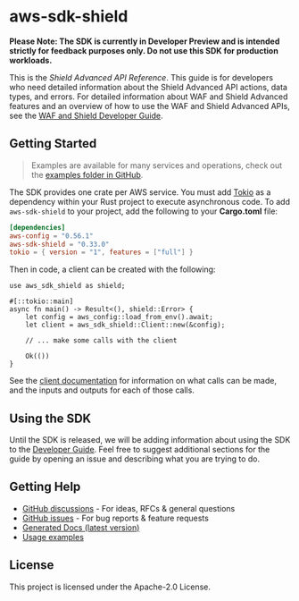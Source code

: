 # aws-sdk-shield

**Please Note: The SDK is currently in Developer Preview and is intended strictly for
feedback purposes only. Do not use this SDK for production workloads.**

This is the _Shield Advanced API Reference_. This guide is for developers who need detailed information about the Shield Advanced API actions, data types, and errors. For detailed information about WAF and Shield Advanced features and an overview of how to use the WAF and Shield Advanced APIs, see the [WAF and Shield Developer Guide](https://docs.aws.amazon.com/waf/latest/developerguide/).

## Getting Started

> Examples are available for many services and operations, check out the
> [examples folder in GitHub](https://github.com/awslabs/aws-sdk-rust/tree/main/examples).

The SDK provides one crate per AWS service. You must add [Tokio](https://crates.io/crates/tokio)
as a dependency within your Rust project to execute asynchronous code. To add `aws-sdk-shield` to
your project, add the following to your **Cargo.toml** file:

```toml
[dependencies]
aws-config = "0.56.1"
aws-sdk-shield = "0.33.0"
tokio = { version = "1", features = ["full"] }
```

Then in code, a client can be created with the following:

```rust,no_run
use aws_sdk_shield as shield;

#[::tokio::main]
async fn main() -> Result<(), shield::Error> {
    let config = aws_config::load_from_env().await;
    let client = aws_sdk_shield::Client::new(&config);

    // ... make some calls with the client

    Ok(())
}
```

See the [client documentation](https://docs.rs/aws-sdk-shield/latest/aws_sdk_shield/client/struct.Client.html)
for information on what calls can be made, and the inputs and outputs for each of those calls.

## Using the SDK

Until the SDK is released, we will be adding information about using the SDK to the
[Developer Guide](https://docs.aws.amazon.com/sdk-for-rust/latest/dg/welcome.html). Feel free to suggest
additional sections for the guide by opening an issue and describing what you are trying to do.

## Getting Help

* [GitHub discussions](https://github.com/awslabs/aws-sdk-rust/discussions) - For ideas, RFCs & general questions
* [GitHub issues](https://github.com/awslabs/aws-sdk-rust/issues/new/choose) - For bug reports & feature requests
* [Generated Docs (latest version)](https://awslabs.github.io/aws-sdk-rust/)
* [Usage examples](https://github.com/awslabs/aws-sdk-rust/tree/main/examples)

## License

This project is licensed under the Apache-2.0 License.


